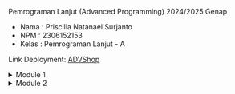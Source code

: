 Pemrograman Lanjut (Advanced Programming) 2024/2025 Genap
* Nama    : Priscilla Natanael Surjanto
* NPM     : 2306152153
* Kelas   : Pemrograman Lanjut - A

Link Deployment: [ADVShop](https://advprog-eshop-cilla09.koyeb.app)

<details>
<summary>Module 1</summary>

## Reflection 1

### Clean Code Principles yang Sudah Saya Terapkan
#### 1. Meaningful names
Setiap variabel yang saya buat cukup straightforward dengan kegunaan dari variabel tersebut.
#### 2. Layout and formatting
Saya sudah menerapkan layout yang rapi, misalnya menaruh blank line di sela antara fungsi, membuat fungsi-fungsi dan keseluruhan kode lebih mudah dibaca.
#### 3. Function
Saya sudah menerapkan nama fungsi yang singkat namun tetap deskriptif.
#### 4. DRY (Don't Repeat Yourself)
Saya menggunakan ulang fungsi-fungsi `findById` untuk mengurangi redundancy penulisan kode.

### Secure Coding Practices yang Sudah Saya Terapkan
#### 1. Produk menggunakan UUID sebagai Identifier
Menggunakan UUID lebih aman dibanding auto-increment integer, karena tidak bisa ditembus oleh brute force attack.
#### 2. Validation produk tidak boleh null
Menerapkan validasi produk yang mau diedit tidak boleh null.
```python
if (productToEdit != null) {
    productToEdit.setProductName(product.getProductName());
    productToEdit.setProductQuantity(product.getProductQuantity());
}
```

### Kesalahan yang Dapat Diperbaiki
- Menerapkan validasi bahwa input quantity tidak boleh negatif
- Daripada menggunakan `ArrayList` untuk menyimpan data product, lebih baik menggunakan struktur data yang lebih optimal seperti `HashMap` atau `TreeMap`.
- Method GET dan POST dapat diubah menggunakan PUT dan DELETE agar lebih sesuai.

## Reflection 2

### Nomor 1
Setelah membuat unit test, saya merasa aplikasi saya lebih 'matang' dan sesuai ekspektasi saya. Untuk jumlah unit test yang perlu dibuat dalam satu class, menurut saya tidak bisa ditentukan secara pasti berapa.
Namun, hal yang perlu diperhatikan adalah setiap metode harus memiliki minimal satu unit test untuk memastikan metode tersebut berjalan sesuai harapan. Jika ada lebih dari satu, maka lebih baik lagi untuk memperbesar code coverage. Secara umum, 80% code coverage sudah memadai. Code coverage 100% juga belum menjamin aplikasi bebas dari bug.

### Nomor 2
Dalam kasus ini, saya diminta untuk menambah functional test baru, yaitu untuk menguji verifikasi jumlah item dalam list product. Saya membuat class baru yang mempunyai dengan functional test yang sudah saya buat sebelumnya. Menurut saya, hal laf akan berpengaruh terhadap kebersihan kode karena ada duplikasi class yang hampir sama. Dalam hal tersebut, prinsip DRY (Don't Repeat Yourself) tidak terlaksanakan secara ideal. Agar kode menjadi lebih baik, kita dapat menggunakan base test class supaya class functional test yang sudah dibuat sebelumnya dapat digunakan ulang.

</details>
<details>
<summary>Module 2</summary>

## Reflection
### List of Issues
1. Add a nested comment explaining why this method is empty, throw an UnsupportedOperationException or complete the implementation.
```python
// ProductRepositoryTest.java

@BeforeEach
void setUp() {
}
```
Untuk memperbaikinya, saya menghapus metode tersebut karena ternyata tidak diperlukan. Pengujian pada file ini bersifat independen, masing-masing membuat instance `Product` sendiri dan beroperasi secara mandiri, sehingga tidak memerlukan shared setup dari metode ini.

### About my CI/CD Workflow Implementation
Ya, implementasi saya sudah sesuai dengan definisi Continuous Integration & Continuous Deployment. Untuk CI (implementasi & testing), saya sudah mengimplementasi `ci.yml`, `scorecard.yml`, `sonarcloud.yml` untuk secara otomatis menguji kode saya ketika ada push atau pull request. Sementara untuk CD (deployment & maintenance), saya menggunakan Koyeb yang secara otomatis mendeploy aplikasi saya setiap ada push atau pull request. Keduanya berjalan lancar, sehingga sudah memenuhi definisi CI/CD.

### Code Coverage
![image](https://github.com/user-attachments/assets/9d9dec07-0c81-4c94-a8e8-d169c32ecd98)

</details>

